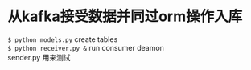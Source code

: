 # 从kafka接受数据并同过orm操作入库
`$ python models.py` create tables  
`$ python receiver.py &` run consumer deamon  
sender.py 用来测试
